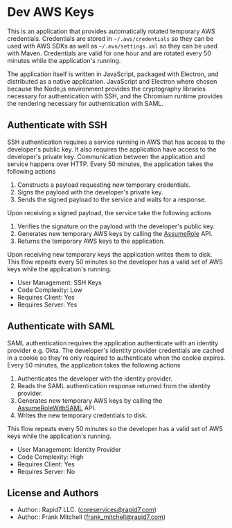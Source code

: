 # Dev AWS Keys
This is an application that provides automatically rotated temporary AWS
credentials. Credentials are stored in `~/.aws/credentials` so they can be used
with AWS SDKs as well as `~/.mvn/settings.xml` so they can be used with Maven.
Credentials are valid for one hour and are rotated every 50 minutes while the
application's running.

The application itself is written in JavaScript, packaged with Electron, and
distributed as a native application. JavaScript and Electron where chosen
because the Node.js environment provides the cryptography libraries necessary
for authentication with SSH, and the Chromium runtime provides the rendering
necessary for authentication with SAML.

## Authenticate with SSH
SSH authentication requires a service running in AWS that has access to the
developer's public key. It also requires the application have access to the
developer's private key. Communication between the application and service
happens over HTTP. Every 50 minutes, the application takes the following
actions

1. Constructs a payload requesting new temporary credentials.
2. Signs the payload with the developer's private key.
3. Sends the signed payload to the service and waits for a response.

Upon receiving a signed payload, the service take the following actions

1. Verifies the signature on the payload with the developer's public key.
2. Generates new temporary AWS keys by calling the [AssumeRole][] API.
3. Returns the temporary AWS keys to the application.

Upon receiving new temporary keys the application writes them to disk. This
flow repeats every 50 minutes so the developer has a valid set of AWS keys
while the application's running.

* User Management: SSH Keys
* Code Complexity: Low
* Requires Client: Yes
* Requires Server: Yes

## Authenticate with SAML
SAML authentication requires the application authenticate with an identity
provider e.g. Okta. The developer's identity provider credentials are cached in
a cookie so they're only required to authenticate when the cookie expires. Every
50 minutes, the application takes the following actions

1. Authenticates the developer with the identity provider.
2. Reads the SAML authentication response returned from the identity provider.
3. Generates new temporary AWS keys by calling the [AssumeRoleWithSAML][] API.
4. Writes the new temporary credentials to disk.

This flow repeats every 50 minutes so the developer has a valid set of AWS keys
while the application's running.

* User Management: Identity Provider
* Code Complexity: High
* Requires Client: Yes
* Requires Server: No

## License and Authors
* Author:: Rapid7 LLC. (coreservices@rapid7.com)
* Author:: Frank Mitchell (frank_mitchell@rapid7.com)


[AssumeRole]: http://docs.aws.amazon.com/STS/latest/APIReference/API_AssumeRole.html
[AssumeRoleWithSAML]: http://docs.aws.amazon.com/STS/latest/APIReference/API_AssumeRoleWithSAML.html
